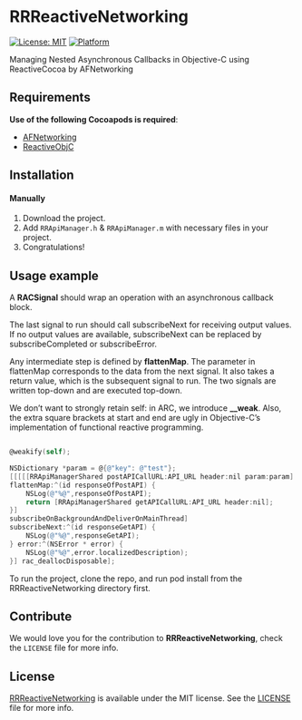 # RRReactiveNetworking

[![License: MIT](https://img.shields.io/badge/license-MIT-green.svg?style=flat)](https://github.com/Rahul-Mayani/RRReactiveNetworking/blob/master/LICENSE)
[![Platform](https://img.shields.io/cocoapods/p/PagingTableView.svg?style=flat)](https://github.com/Rahul-Mayani/RRReactiveNetworking/tree/master/RRReactiveNetworking/)


Managing Nested Asynchronous Callbacks in Objective-C using ReactiveCocoa by AFNetworking


## Requirements

**Use of the following Cocoapods is required**: 

- [AFNetworking](https://github.com/AFNetworking/AFNetworking)
- [ReactiveObjC](https://github.com/ReactiveCocoa/ReactiveObjC)


## Installation

#### Manually
1. Download the project.
2. Add `RRApiManager.h` & `RRApiManager.m`  with necessary files in your project.
3. Congratulations!  

## Usage example

A **RACSignal** should wrap an operation with an asynchronous callback block.

The last signal to run should call subscribeNext for receiving output values. If no output values are available, subscribeNext can be replaced by subscribeCompleted or subscribeError.

Any intermediate step is defined by **flattenMap**. The parameter in flattenMap corresponds to the data from the next signal. It also takes a return value, which is the subsequent signal to run. The two signals are written top-down and are executed top-down.

We don’t want to strongly retain self: in ARC, we introduce **__weak**. Also, the extra square brackets at start and end are ugly in Objective-C’s implementation of functional reactive programming.

```Objective-C

@weakify(self);

NSDictionary *param = @{@"key": @"test"};
[[[[[RRApiManagerShared postAPICallURL:API_URL header:nil param:param]
flattenMap:^(id responseOfPostAPI) {
    NSLog(@"%@",responseOfPostAPI);
    return [RRApiManagerShared getAPICallURL:API_URL header:nil];
}]
subscribeOnBackgroundAndDeliverOnMainThread]
subscribeNext:^(id responseGetAPI) {
    NSLog(@"%@",responseGetAPI);
} error:^(NSError * error) {
    NSLog(@"%@",error.localizedDescription);
}] rac_deallocDisposable];

```

To run the project, clone the repo, and run pod install from the RRReactiveNetworking directory first.

## Contribute 

We would love you for the contribution to **RRReactiveNetworking**, check the ``LICENSE`` file for more info.


## License

[RRReactiveNetworking](https://github.com/Rahul-Mayani/RRReactiveNetworking/tree/master/RRReactiveNetworking/) is available under the MIT license. See the [LICENSE](https://github.com/Rahul-Mayani/RRReactiveNetworking/blob/master/LICENSE) file for more info.
